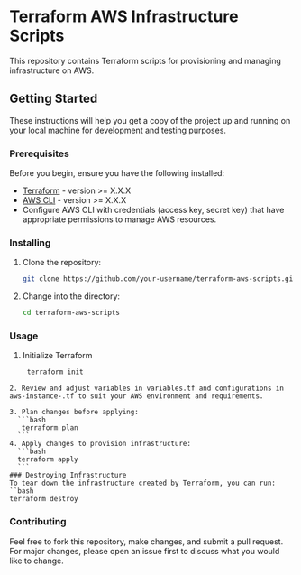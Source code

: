 # Terraform AWS Infrastructure Scripts

This repository contains Terraform scripts for provisioning and managing infrastructure on AWS.

## Getting Started

These instructions will help you get a copy of the project up and running on your local machine for development and testing purposes.

### Prerequisites

Before you begin, ensure you have the following installed:

- [Terraform](https://www.terraform.io/downloads.html) - version >= X.X.X
- [AWS CLI](https://aws.amazon.com/cli/) - version >= X.X.X
- Configure AWS CLI with credentials (access key, secret key) that have appropriate permissions to manage AWS resources.

### Installing

1. Clone the repository:

   ```bash
   git clone https://github.com/your-username/terraform-aws-scripts.git
   ```
2. Change into the directory:
   ```bash
   cd terraform-aws-scripts
   ```
### Usage
1. Initialize Terraform
   ```bash
  	terraform init
  ```
2. Review and adjust variables in variables.tf and configurations in aws-instance-.tf to suit your AWS environment and requirements.

3. Plan changes before applying:
    ```bash
     terraform plan
    ```
4. Apply changes to provision infrastructure:
    ```bash
    terraform apply
    ```
### Destroying Infrastructure
To tear down the infrastructure created by Terraform, you can run:
``bash
terraform destroy
```
### Contributing
Feel free to fork this repository, make changes, and submit a pull request. For major changes, please open an issue first to discuss what you would like to change.
